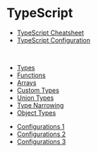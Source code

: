 # TypeScript

<div></div>

- [TypeScript Cheatsheet](./ts-cheetsheet.md)
- [TypeScript Configuration](./config.md)

<div></div>

<br>

- [Types](./types.md)
- [Functions](./functions.md)
- [Arrays](./arrays.md)
- [Custom Types](./custom-types.md)
- [Union Types](./union-types.md)
- [Type Narrowing](./type-narrowing.md)
- [Object Types](./object-types.md)

<div></div>

- [Configurations 1](./configs-1.md)
- [Configurations 2](./configs-2.md)
- [Configurations 3](./configs-3.md)
